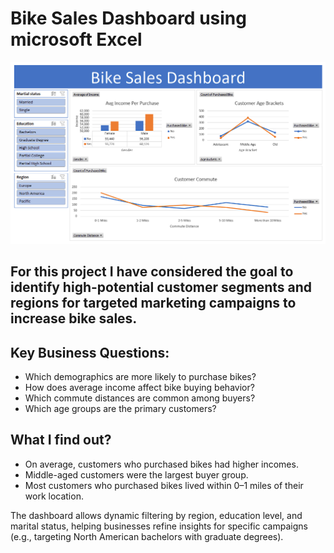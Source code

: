 # Bike Sales Dashboard using microsoft Excel

![](https://github.com/Ajay96700/Bike-Sales-Excel-Dashboard/blob/main/Bike%20Sales%20Dashboard.png)

## For this project I have considered the goal to identify high-potential customer segments and regions for targeted marketing campaigns to increase bike sales.

## Key Business Questions:
 - Which demographics are more likely to purchase bikes?
 - How does average income affect bike buying behavior?
 - Which commute distances are common among buyers?
 - Which age groups are the primary customers?

## What I find out?
 - On average, customers who purchased bikes had higher incomes.
 - Middle-aged customers were the largest buyer group.
 - Most customers who purchased bikes lived within 0–1 miles of their work location.

The dashboard allows dynamic filtering by region, education level, and marital status, helping businesses refine insights for specific campaigns (e.g., targeting North American bachelors with graduate degrees).
